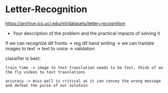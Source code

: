 # Letter-Recognition

https://archive.ics.uci.edu/ml/datasets/letter+recognition

-   Your description of the problem and the practical impacts of solving it

if we can recognize dif fronts -> reg dif hand writing -> we can tranlate images to text -> text to voice -> validation


classifier is best:

    train time -> image to text translation needs to be fast, think of on the fly videos to text trasnlations 

    accuracy -> miss-pell is critical as it can convey the wrong message and defeat the purse of our solutoin
